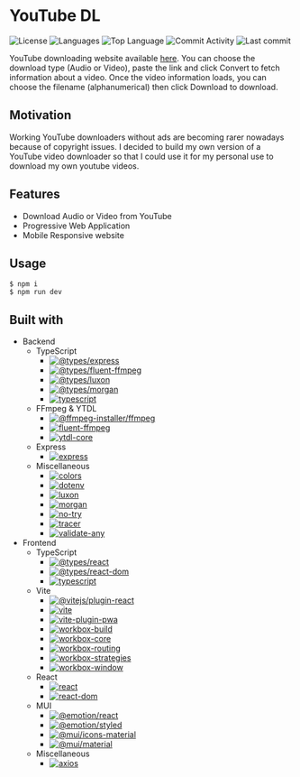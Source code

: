 # YouTube DL

![License](https://img.shields.io/github/license/zS1L3NT/web-youtubedl?style=for-the-badge) ![Languages](https://img.shields.io/github/languages/count/zS1L3NT/web-youtubedl?style=for-the-badge) ![Top Language](https://img.shields.io/github/languages/top/zS1L3NT/web-youtubedl?style=for-the-badge) ![Commit Activity](https://img.shields.io/github/commit-activity/y/zS1L3NT/web-youtubedl?style=for-the-badge) ![Last commit](https://img.shields.io/github/last-commit/zS1L3NT/web-youtubedl?style=for-the-badge)

YouTube downloading website available [here](https://youtubedl.zectan.com/).
You can choose the download type (Audio or Video), paste the link and click Convert to fetch information about a video.
Once the video information loads, you can choose the filename (alphanumerical) then click Download to download.

## Motivation

Working YouTube downloaders without ads are becoming rarer nowadays because of copyright issues. I decided to build my own version of a YouTube video downloader so that I could use it for my personal use to download my own youtube videos.

## Features

-   Download Audio or Video from YouTube
-   Progressive Web Application
-   Mobile Responsive website

## Usage

```
$ npm i
$ npm run dev
```

## Built with

-   Backend
    -   TypeScript
        -   [![@types/express](https://img.shields.io/github/package-json/dependency-version/zS1L3NT/web-youtubedl/dev/@types/express?style=flat-square&filename=backend/package.json)](https://npmjs.com/package/@types/express)
        -   [![@types/fluent-ffmpeg](https://img.shields.io/github/package-json/dependency-version/zS1L3NT/web-youtubedl/dev/@types/fluent-ffmpeg?style=flat-square&filename=backend/package.json)](https://npmjs.com/package/@types/fluent-ffmpeg)
        -   [![@types/luxon](https://img.shields.io/github/package-json/dependency-version/zS1L3NT/web-youtubedl/dev/@types/luxon?style=flat-square&filename=backend/package.json)](https://npmjs.com/package/@types/luxon)
        -   [![@types/morgan](https://img.shields.io/github/package-json/dependency-version/zS1L3NT/web-youtubedl/dev/@types/morgan?style=flat-square&filename=backend/package.json)](https://npmjs.com/package/@types/morgan)
        -   [![typescript](https://img.shields.io/github/package-json/dependency-version/zS1L3NT/web-youtubedl/dev/typescript?style=flat-square&filename=backend/package.json)](https://npmjs.com/package/typescript)
    -   FFmpeg & YTDL
        -   [![@ffmpeg-installer/ffmpeg](https://img.shields.io/github/package-json/dependency-version/zS1L3NT/web-youtubedl/@ffmpeg-installer/ffmpeg?style=flat-square&filename=backend/package.json)](https://npmjs.com/package/@ffmpeg-installer/ffmpeg)
        -   [![fluent-ffmpeg](https://img.shields.io/github/package-json/dependency-version/zS1L3NT/web-youtubedl/fluent-ffmpeg?style=flat-square&filename=backend/package.json)](https://npmjs.com/package/fluent-ffmpeg)
        -   [![ytdl-core](https://img.shields.io/github/package-json/dependency-version/zS1L3NT/web-youtubedl/ytdl-core?style=flat-square&filename=backend/package.json)](https://npmjs.com/package/ytdl-core)
    -   Express
        -   [![express](https://img.shields.io/github/package-json/dependency-version/zS1L3NT/web-youtubedl/express?style=flat-square&filename=backend/package.json)](https://npmjs.com/package/express)
    -   Miscellaneous
        -   [![colors](https://img.shields.io/github/package-json/dependency-version/zS1L3NT/web-youtubedl/colors?style=flat-square&filename=backend/package.json)](https://npmjs.com/package/colors)
        -   [![dotenv](https://img.shields.io/github/package-json/dependency-version/zS1L3NT/web-youtubedl/dotenv?style=flat-square&filename=backend/package.json)](https://npmjs.com/package/dotenv)
        -   [![luxon](https://img.shields.io/github/package-json/dependency-version/zS1L3NT/web-youtubedl/luxon?style=flat-square&filename=backend/package.json)](https://npmjs.com/package/luxon)
        -   [![morgan](https://img.shields.io/github/package-json/dependency-version/zS1L3NT/web-youtubedl/morgan?style=flat-square&filename=backend/package.json)](https://npmjs.com/package/morgan)
        -   [![no-try](https://img.shields.io/github/package-json/dependency-version/zS1L3NT/web-youtubedl/no-try?style=flat-square&filename=backend/package.json)](https://npmjs.com/package/no-try)
        -   [![tracer](https://img.shields.io/github/package-json/dependency-version/zS1L3NT/web-youtubedl/tracer?style=flat-square&filename=backend/package.json)](https://npmjs.com/package/tracer)
        -   [![validate-any](https://img.shields.io/github/package-json/dependency-version/zS1L3NT/web-youtubedl/validate-any?style=flat-square&filename=backend/package.json)](https://npmjs.com/package/validate-any)
-   Frontend
    -   TypeScript
        -   [![@types/react](https://img.shields.io/github/package-json/dependency-version/zS1L3NT/web-youtubedl/dev/@types/react?style=flat-square&filename=frontend/package.json)](https://npmjs.com/package/@types/react)
        -   [![@types/react-dom](https://img.shields.io/github/package-json/dependency-version/zS1L3NT/web-youtubedl/dev/@types/react-dom?style=flat-square&filename=frontend/package.json)](https://npmjs.com/package/@types/react-dom)
        -   [![typescript](https://img.shields.io/github/package-json/dependency-version/zS1L3NT/web-youtubedl/dev/typescript?style=flat-square&filename=frontend/package.json)](https://npmjs.com/package/typescript)
    -   Vite
        -   [![@vitejs/plugin-react](https://img.shields.io/github/package-json/dependency-version/zS1L3NT/web-youtubedl/dev/@vitejs/plugin-react?style=flat-square&filename=frontend/package.json)](https://npmjs.com/package/@vitejs/plugin-react)
        -   [![vite](https://img.shields.io/github/package-json/dependency-version/zS1L3NT/web-youtubedl/dev/vite?style=flat-square&filename=frontend/package.json)](https://npmjs.com/package/vite)
        -   [![vite-plugin-pwa](https://img.shields.io/github/package-json/dependency-version/zS1L3NT/web-youtubedl/dev/vite-plugin-pwa?style=flat-square&filename=frontend/package.json)](https://npmjs.com/package/vite-plugin-pwa)
        -   [![workbox-build](https://img.shields.io/github/package-json/dependency-version/zS1L3NT/web-youtubedl/dev/workbox-build?style=flat-square&filename=frontend/package.json)](https://npmjs.com/package/workbox-build)
        -   [![workbox-core](https://img.shields.io/github/package-json/dependency-version/zS1L3NT/web-youtubedl/dev/workbox-core?style=flat-square&filename=frontend/package.json)](https://npmjs.com/package/workbox-core)
        -   [![workbox-routing](https://img.shields.io/github/package-json/dependency-version/zS1L3NT/web-youtubedl/dev/workbox-routing?style=flat-square&filename=frontend/package.json)](https://npmjs.com/package/workbox-routing)
        -   [![workbox-strategies](https://img.shields.io/github/package-json/dependency-version/zS1L3NT/web-youtubedl/dev/workbox-strategies?style=flat-square&filename=frontend/package.json)](https://npmjs.com/package/workbox-strategies)
        -   [![workbox-window](https://img.shields.io/github/package-json/dependency-version/zS1L3NT/web-youtubedl/dev/workbox-window?style=flat-square&filename=frontend/package.json)](https://npmjs.com/package/workbox-window)
    -   React
        -   [![react](https://img.shields.io/github/package-json/dependency-version/zS1L3NT/web-youtubedl/react?style=flat-square&filename=frontend/package.json)](https://npmjs.com/package/react)
        -   [![react-dom](https://img.shields.io/github/package-json/dependency-version/zS1L3NT/web-youtubedl/react-dom?style=flat-square&filename=frontend/package.json)](https://npmjs.com/package/react-dom)
    -   MUI
        -   [![@emotion/react](https://img.shields.io/github/package-json/dependency-version/zS1L3NT/web-youtubedl/@emotion/react?style=flat-square&filename=frontend/package.json)](https://npmjs.com/package/@emotion/react)
        -   [![@emotion/styled](https://img.shields.io/github/package-json/dependency-version/zS1L3NT/web-youtubedl/@emotion/styled?style=flat-square&filename=frontend/package.json)](https://npmjs.com/package/@emotion/styled)
        -   [![@mui/icons-material](https://img.shields.io/github/package-json/dependency-version/zS1L3NT/web-youtubedl/@mui/icons-material?style=flat-square&filename=frontend/package.json)](https://npmjs.com/package/@mui/icons-material)
        -   [![@mui/material](https://img.shields.io/github/package-json/dependency-version/zS1L3NT/web-youtubedl/@mui/material?style=flat-square&filename=frontend/package.json)](https://npmjs.com/package/@mui/material)
    -   Miscellaneous
        -   [![axios](https://img.shields.io/github/package-json/dependency-version/zS1L3NT/web-youtubedl/axios?style=flat-square&filename=frontend/package.json)](https://npmjs.com/package/axios)
